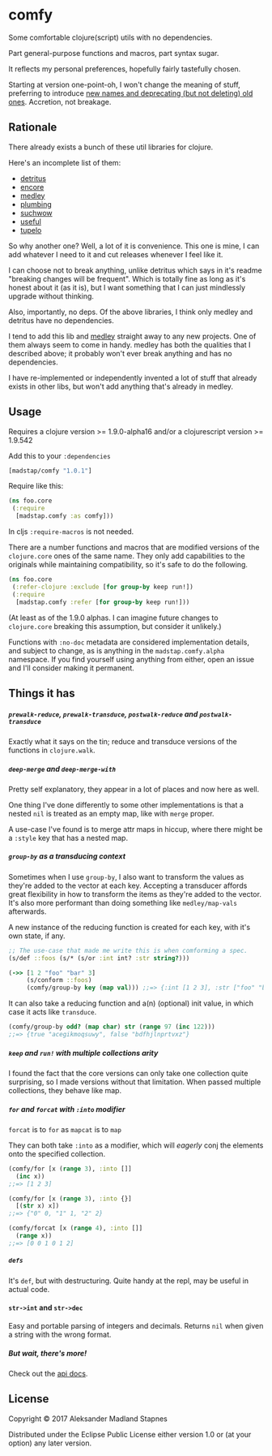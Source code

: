 # comfy

Some comfortable clojure(script) utils with no dependencies.

Part general-purpose functions and macros, part syntax sugar.

It reflects my personal preferences, hopefully fairly tastefully chosen.

Starting at version one-point-oh, I won't change the meaning of stuff,
preferring to introduce [new names and deprecating (but not deleting) old ones](https://www.youtube.com/watch?v=oyLBGkS5ICk).
Accretion, not breakage.

## Rationale

There already exists a bunch of these util libraries for clojure.

Here's an incomplete list of them:

* [detritus](https://github.com/arrdem/detritus)
* [encore](https://github.com/ptaoussanis/encore)
* [medley](https://github.com/weavejester/medley)
* [plumbing](https://github.com/plumatic/plumbing)
* [suchwow](https://github.com/marick/suchwow)
* [useful](https://github.com/flatland/useful)
* [tupelo](https://github.com/cloojure/tupelo)

So why another one? Well, a lot of it is convenience. This one is mine,
I can add whatever I need to it and cut releases whenever I feel like it.

I can choose not to break anything, unlike detritus which says in it's readme
"breaking changes will be frequent". Which is totally fine as long as it's
honest about it (as it is), but I want something
that I can just mindlessly upgrade without thinking.

Also, importantly, no deps. Of the above libraries, I think only medley
and detritus have no dependencies.

I tend to add this lib and [medley](https://github.com/weavejester/medley)
straight away to any new projects. One of them always seem to come in handy.
medley has both the qualities that I described above;
it probably won't ever break anything and has no dependencies.

I have re-implemented or independently invented a lot of stuff that already
exists in other libs, but won't add anything that's already in medley.

## Usage

Requires a clojure version >= 1.9.0-alpha16
and/or a clojurescript version >= 1.9.542

Add this to your `:dependencies`

```clojure
[madstap/comfy "1.0.1"]
```

Require like this:

```clojure
(ns foo.core
 (:require
  [madstap.comfy :as comfy]))
```

In cljs `:require-macros` is not needed.

There are a number functions and macros that are modified versions of the
`clojure.core` ones of the same name. They only add capabilities to the
originals while maintaining compatibility, so it's safe to do the following.

```clojure
(ns foo.core
 (:refer-clojure :exclude [for group-by keep run!])
 (:require
  [madstap.comfy :refer [for group-by keep run!]))
```

(At least as of the 1.9.0 alphas. I can imagine future changes to `clojure.core`
breaking this assumption, but consider it unlikely.)

Functions with `:no-doc` metadata are considered implementation
details, and subject to change, as is anything in the
`madstap.comfy.alpha` namespace. If you find yourself using anything from
either, open an issue and I'll consider making it permanent.

## Things it has

##### `prewalk-reduce`, `prewalk-transduce`, `postwalk-reduce` and `postwalk-transduce`

Exactly what it says on the tin; reduce and transduce versions of the functions in `clojure.walk`.

##### `deep-merge` and `deep-merge-with`

Pretty self explanatory, they appear in a lot of places and now here as well.

One thing I've done differently to some other implementations is that a nested
`nil` is treated as an empty map, like with `merge` proper.

A use-case I've found is to merge attr maps in hiccup,
where there might be a `:style` key that has a nested map.

##### `group-by` as a transducing context

Sometimes when I use `group-by`, I also want to transform the values
as they're added to the vector at each key. Accepting a transducer
affords great flexibility in how to transform the items as they're added to the vector.
It's also more performant than doing something like `medley/map-vals` afterwards.

A new instance of the reducing function is created for each key,
with it's own state, if any.

```clojure
;; The use-case that made me write this is when comforming a spec.
(s/def ::foos (s/* (s/or :int int? :str string?)))

(->> [1 2 "foo" "bar" 3]
     (s/conform ::foos)
     (comfy/group-by key (map val))) ;;=> {:int [1 2 3], :str ["foo" "bar"]}
```

It can also take a reducing function and a(n) (optional) init value, in which case
it acts like `transduce`.

```clojure
(comfy/group-by odd? (map char) str (range 97 (inc 122)))
;;=> {true "acegikmoqsuwy", false "bdfhjlnprtvxz"}
```

##### `keep` and `run!` with multiple collections arity

I found the fact that the core versions can only take one collection quite surprising,
so I made versions without that limitation. When passed multiple collections,
they behave like map.

##### `for` and `forcat` with `:into` modifier

`forcat` is to `for` as `mapcat` is to `map`

They can both take `:into` as a modifier, which will _eagerly_ conj the elements
onto the specified collection.

```clojure
(comfy/for [x (range 3), :into []]
  (inc x))
;;=> [1 2 3]

(comfy/for [x (range 3), :into {}]
  [(str x) x])
;;=> {"0" 0, "1" 1, "2" 2}

(comfy/forcat [x (range 4), :into []]
  (range x))
;;=> [0 0 1 0 1 2]
```

##### `defs`

It's `def`, but with destructuring. Quite handy at the repl, may be useful in actual code.

#### `str->int` and `str->dec`

Easy and portable parsing of integers and decimals. Returns `nil` when given a
string with the wrong format.

##### But wait, there's more!

Check out the [api docs](https://madstap.github.io/comfy/madstap.comfy.html).

## License

Copyright © 2017 Aleksander Madland Stapnes

Distributed under the Eclipse Public License either version 1.0 or (at
your option) any later version.
